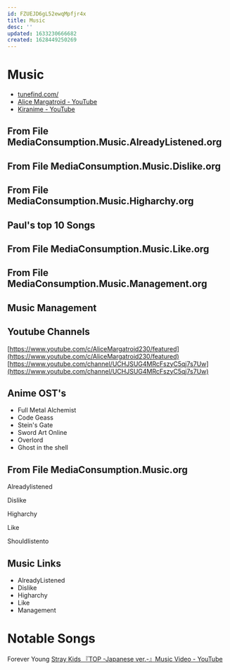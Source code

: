 ```yaml
---
id: FZUEJD6gL52ewqMpfjr4x
title: Music
desc: ''
updated: 1633230666682
created: 1628449250269
---
```

# Music
*   [tunefind.com/](https://www.tunefind.com/)
*   [Alice Margatroid - YouTube](https://www.youtube.com/channel/UCshG1-oUuFknWjXp5U1P9xw/featured)
*   [Kiranime - YouTube](https://www.youtube.com/channel/UCHJSUG4MRcFszyC5qj7s7Uw)

From File MediaConsumption.Music.AlreadyListened.org
----------------------------------------------------

From File MediaConsumption.Music.Dislike.org
--------------------------------------------

From File MediaConsumption.Music.Higharchy.org
----------------------------------------------

Paul's top 10 Songs
-------------------

From File MediaConsumption.Music.Like.org
-----------------------------------------

From File MediaConsumption.Music.Management.org
-----------------------------------------------

Music Management
----------------

Youtube Channels
----------------

[https://www.youtube.com/c/AliceMargatroid230/featured](https://www.youtube.com/c/AliceMargatroid230/featured) [https://www.youtube.com/channel/UCHJSUG4MRcFszyC5qj7s7Uw](https://www.youtube.com/channel/UCHJSUG4MRcFszyC5qj7s7Uw)

Anime OST's
-----------

*   Full Metal Alchemist
*   Code Geass
*   Stein's Gate
*   Sword Art Online
*   Overlord
*   Ghost in the shell

From File MediaConsumption.Music.org
------------------------------------

Alreadylistened

Dislike

Higharchy

Like

Shouldlistento

Music Links
-----------

*   AlreadyListened
*   Dislike
*   Higharchy
*   Like
*   Management

# Notable Songs

Forever Young
[Stray Kids 『TOP -Japanese ver.-』Music Video - YouTube](https://www.youtube.com/watch?v=o7lqCcE4Lho)
